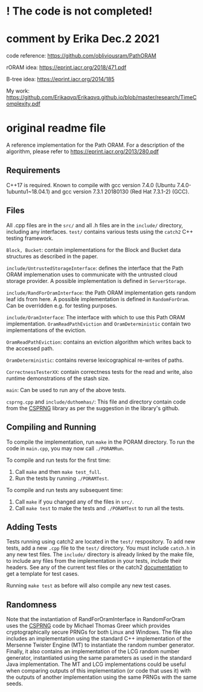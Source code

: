 # ! The code is not completed!
# comment by Erika Dec.2 2021

code reference: https://github.com/obliviousram/PathORAM

rORAM idea: https://eprint.iacr.org/2018/471.pdf

B-tree idea: https://eprint.iacr.org/2014/185

My work: https://github.com/Erikaqvq/Erikaqvq.github.io/blob/master/research/TimeComplexity.pdf




# original readme file

A reference implementation for the Path ORAM. For a description of the algorithm, please refer to https://eprint.iacr.org/2013/280.pdf

## Requirements
C++17 is required. Known to compile with gcc version 7.4.0 (Ubuntu 7.4.0-1ubuntu1~18.04.1) and gcc version 7.3.1 20180130 (Red Hat 7.3.1-2) (GCC).



## Files

All .cpp files are in the `src/` and all .h files are in the `include/` directory, including any interfaces. `test/` contains various tests using the `catch2` C++ testing framework. 

`Block, Bucket`: contain implementations for the Block and Bucket data structures as described in the paper.

`include/UntrustedStorageInterface`: defines the interface that the Path ORAM implemenation uses to communicate with the untrusted cloud storage provider. A possible implementation is defined in `ServerStorage`.

`include/RandForOramInterface`: the Path ORAM implementation gets random leaf ids from here. A possible implementation is defined in `RandomForOram`. Can be overridden e.g. for testing purposes.

`include/OramInterface`: The interface with which to use this Path ORAM implementation. `OramReadPathEviction` and `OramDeterministic` contain two implementations of the eviction.

`OramReadPathEviction`: contains an eviction algorithm which writes back to the accessed path.

`OramDeterministic`: contains reverse lexicographical re-writes of paths.

`CorrectnessTesterXX`: contain correctness tests for the read and write, also runtime demonstrations of the stash size.

`main`: Can be used to run any of the above tests.

`csprng.cpp` and `include/duthomhas/`: This file and directory contain code from the [CSPRNG](https://github.com/Duthomhas/CSPRNG) library as per the suggestion in the library's github.



## Compiling and Running 
To compile the implementation, run `make` in the PORAM directory. To run the code in `main.cpp`, you may now call `./PORAMRun`.

To compile and run tests for the first time:
1. Call `make` and then `make test_full`. 
2. Run the tests by running `./PORAMTest`. 

To compile and run tests any subsequent time:
1. Call `make` if you changed any of the files in `src/`.
2. Call `make test` to make the tests and `./PORAMTest` to run all the tests.


## Adding Tests
Tests running using catch2 are located in the `test/` respository. To add new tests, add a new `.cpp` file to the `test/` directory. You must include `catch.h` in any new test files. The `include/` directory is already linked by the make file, to include any files from the implementation in your tests, include their headers. See any of the current test files or the catch2 [documentation](https://github.com/catchorg/Catch2) to get a template for test cases.

Running `make test` as before will also compile any new test cases.

## Randomness
Note that the instantiation of RandForOramInterface in RandomForOram uses the [CSPRNG](https://github.com/Duthomhas/CSPRNG) code by Michael Thomas Greer which provides cryptographically secure PRNGs for both Linux and Windows. The file also includes an implementation using the standard C++ implementation of the Mersenne Twister Engine (MT) to instantiate the random number generator. Finally, it also contains an implementation of the LCG random number generator, instantiated using the same parameters as used in the standard Java implementation. The MT and LCG implementations could be useful when comparing outputs of this implementation (or code that uses it) with the outputs of another implementation using the same PRNGs with the same seeds. 
